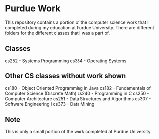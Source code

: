 # Purdue Work
This repository contains a portion of the computer science work that I completed during my education at Purdue University. There are 
different folders for the different classes that I was a part of.

## Classes
cs252 - Systems Programming
cs354 - Operating Systems

## Other CS classes without work shown
cs180 - Object Oriented Programming in Java
cs182 - Fundamentals of Computer Science (Discrete Math)
cs240 - Programming in C
cs250 - Computer Architecture
cs251 - Data Structures and Algorithms
cs307 - Software Engineering I
cs373 - Data Mining

## Note
This is only a small portion of the work completed at Purdue University. 

